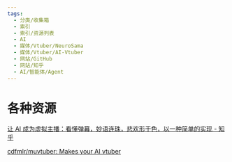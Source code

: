 ```yaml
---
tags:
  - 分类/收集箱
  - 索引
  - 索引/资源列表
  - AI
  - 媒体/Vtuber/NeuroSama
  - 媒体/Vtuber/AI-Vtuber
  - 网站/GitHub
  - 网站/知乎
  - AI/智能体/Agent
---
```

# 各种资源

[让 AI 成为虚拟主播：看懂弹幕，妙语连珠，悲欢形于色，以一种简单的实现 - 知乎](https://zhuanlan.zhihu.com/p/609878670)

[cdfmlr/muvtuber: Makes your AI vtuber](https://github.com/cdfmlr/muvtuber)